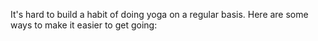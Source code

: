 It's hard to build a habit of doing yoga on a regular basis. Here are some ways
to make it easier to get going:
